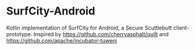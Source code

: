 # SurfCity-Android
Kotlin implementation of SurfCity for Android, a Secure Scuttlebutt client-prototype.
Inspired by https://github.com/cherryasphalt/quilt and https://github.com/apache/incubator-tuweni
